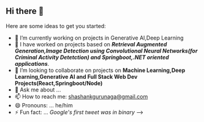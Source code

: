 ## Hi there 👋

Here are some ideas to get you started:

- 🔭 I’m currently working on projects in Generative AI,Deep Learning
- 🌱 I have worked on projects based on <b><i> Retrieval Augmented Generation,Image Detection using Convolutional Neural Networks(for Criminal Activity Detetction) and Springboot,.NET oriented applications</i></b>.
- 👯 I’m looking to collaborate on projects on <b> Machine Learning,Deep Learning,Generative AI and Full Stack Web Dev Projects(React,Springboot/Node)</b>
- 💬 Ask me about ... 
- 📫 How to reach me: shashankgurunaga@gmail.com
- 😄 Pronouns: ... he/him
- ⚡ Fun fact: ... <i>Google's first tweet was in binary</i>
-->
